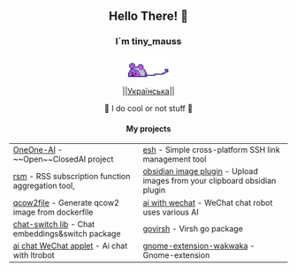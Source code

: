 <div align="center">
    <h2>Hello There! 👋</h3>
    <h3>I`m tiny_mauss</h2>
    <p align="center">
        <a href="https://www.youtube.com/watch?v=xvFZjo5PgG0">
            <img src="mauss.webp" width="75"/>
        </a>
    </p>
    <p align="center">
        ||<a href="https://github.com/eust-w/eust-w/blob/main/README_UA.md"><span>Українська</span></a>||
    </p>
    <p>👾 I do cool or not stuff 👾</p>
    <h4 align="center">My projects</h4>
    <table align="center">
        <tr>
            <td><a href="https://github.com/inhat-d/OneOne">OneOne-AI</a> - ~~Open~~ClosedAI project</td>
            <td><a href="https://github.com/eust-w/esh">esh</a> - Simple cross-platform SSH link management tool</td>
        </tr>
        <tr>
            <td><a href="https://github.com/eust-w/rsm">rsm</a> - RSS subscription function aggregation tool,</td>
            <td><a href="https://github.com/eust-w/obsidian-image-auto-upload">obsidian image plugin</a> - Upload images from your clipboard obsidian plugin</td>
        </tr>
        <tr>
            <td><a href="https://github.com/eust-w/qcow2file">qcow2file</a> - Generate qcow2 image from dockerfile</td>
            <td><a href="https://github.com/eust-w/aiPlatform">ai with wechat</a> - WeChat chat robot uses various AI</td>
        </tr>
        <tr>
            <td><a href="https://github.com/eust-w/openai-chat-switch">chat-switch lib</a> - Chat embeddings&switch package</td>
            <td><a href="https://github.com/eust-w/govirsh">govirsh</a> - Virsh go package</td>
        </tr>
        <tr>
            <td><a href="https://github.com/eust-w/ltrobot-mimiwechat">ai chat WeChat applet</a> - Ai chat with ltrobot</td>
            <td><a href="https://github.com/eust-w/gnome-extension-wakwaka">gnome-extension-wakwaka</a> - Gnome-extension</td>
        </tr>
    </table>
</div>
